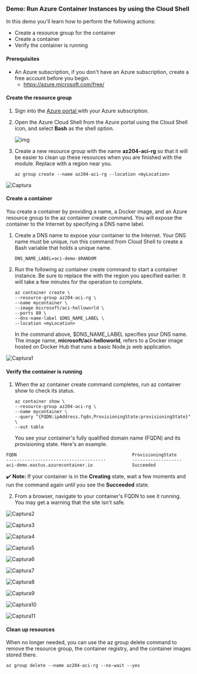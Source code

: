### Demo: Run Azure Container Instances by using the Cloud Shell

In this demo you'll learn how to perform the following actions:

- Create a resource group for the container
- Create a container
- Verify the container is running

#### Prerequisites

- An Azure subscription, if you don't have an Azure subscription, create a free account before you begin.
  - https://azure.microsoft.com/free/

#### Create the resource group

1. Sign into the [Azure portal ](https://portal.azure.com/)with your Azure subscription.

2. Open the Azure Cloud Shell from the Azure portal using the Cloud Shell icon, and select **Bash** as the shell option.

   ![img](https://www.skillpipe.com/api/2.1/content/urn:uuid:88438492-2a00-5769-bee1-e4c9ebc889fb@2020-12-12T08:30:18Z/OEBPS/Images/906107-363554.png)

3. Create a new resource group with the name **az204-aci-rg** so that it will be easier to clean up these resources when you are finished with the module. Replace <myLocation> with a region near you.

   ```
   az group create --name az204-aci-rg --location <myLocation>
   ```

![Captura](images/Captura.PNG)

#### Create a container

You create a container by providing a name, a Docker image, and an Azure resource group to the az container create command. You will expose the container to the Internet by specifying a DNS name label.

1. Create a DNS name to expose your container to the Internet. Your DNS name must be unique, run this command from Cloud Shell to create a Bash variable that holds a unique name.

   ```
   DNS_NAME_LABEL=aci-demo-$RANDOM
   ```

   

2. Run the following az container create command to start a container instance. Be sure to replace the <myLocation> with the region you specified earlier. It will take a few minutes for the operation to complete.

   ```
   az container create \
   --resource-group az204-aci-rg \
   --name mycontainer \
   --image microsoft/aci-helloworld \
   --ports 80 \
   --dns-name-label $DNS_NAME_LABEL \
   --location <myLocation>
   ```

   In the command above, $DNS_NAME_LABEL specifies your DNS name. The image name, **microsoft/aci-helloworld**, refers to a Docker image hosted on Docker Hub that runs a basic Node.js web application.


![Captura1](images/Captura1.PNG)


#### Verify the container is running

1. When the az container create command completes, run az container show to check its status.

   ```
   az container show \
   --resource-group az204-aci-rg \
   --name mycontainer \
   --query "{FQDN:ipAddress.fqdn,ProvisioningState:provisioningState}" \
   --out table
   ```

   

   You see your container's fully qualified domain name (FQDN) and its provisioning state. Here's an example.
```
FQDN											ProvisioningState 
--------------------------------------  		-------------------
aci-demo.eastus.azurecontainer.io       		Succeeded
```
   ✔️ **Note:** If your container is in the **Creating** state, wait a few moments and run the command again until you see the **Succeeded** state.

2. From a browser, navigate to your container's FQDN to see it running. You may get a warning that the site isn't safe.

![Captura2](images/Captura2.PNG)

![Captura3](images/Captura3.PNG)

![Captura4](images/Captura4.PNG)

![Captura5](images/Captura5.PNG)

![Captura6](images/Captura6.PNG)

![Captura7](images/Captura7.PNG)

![Captura8](images/Captura8.PNG)

![Captura9](images/Captura9.PNG)

![Captura10](images/Captura10.PNG)

![Captura11](images/Captura11.PNG)

#### Clean up resources

When no longer needed, you can use the az group delete command to remove the resource group, the container registry, and the container images stored there.

```
az group delete --name az204-aci-rg --no-wait --yes
```